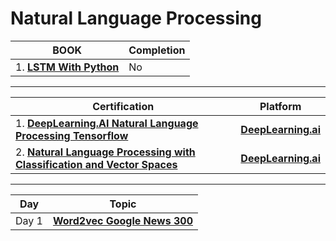 # Natural Language Processing


| **BOOK** | **Completion** | 
| ----- | -----|
| 1. [**LSTM With Python**](https://drive.google.com/file/d/16zxePmb3TWIxIevh2gkeaTbO-ZEVRuKi/view?usp=sharing) | No |

--------------------------------------------------------------


| **Certification** | **Platform** | 
| ----- | -----|
| 1. [**DeepLearning.AI Natural Language Processing Tensorflow**](https://www.coursera.org/account/accomplishments/certificate/RXGKSDTK9VCW) | [**DeepLearning.ai**](https://www.deeplearning.ai/) |
| 2. [**Natural Language Processing with Classification and Vector Spaces**]() | [**DeepLearning.ai**](https://www.deeplearning.ai/) |

--------------------------------------------------------------

| **Day** | **Topic** | 
| ----- | -----|
| Day 1 | [**Word2vec Google News 300**](https://colab.research.google.com/drive/1MXwLGerTJB2WfxQT_kySIlqLWEfO-UtO?usp=sharing) | 
